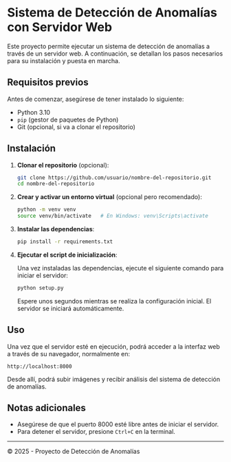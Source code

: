 # Sistema de Detección de Anomalías con Servidor Web

Este proyecto permite ejecutar un sistema de detección de anomalías a través de un servidor web. A continuación, se detallan los pasos necesarios para su instalación y puesta en marcha.

## Requisitos previos

Antes de comenzar, asegúrese de tener instalado lo siguiente:

- Python 3.10  
- `pip` (gestor de paquetes de Python)  
- Git (opcional, si va a clonar el repositorio)

## Instalación

1. **Clonar el repositorio** (opcional):

   ```bash
   git clone https://github.com/usuario/nombre-del-repositorio.git
   cd nombre-del-repositorio
   ```

2. **Crear y activar un entorno virtual** (opcional pero recomendado):

   ```bash
   python -m venv venv
   source venv/bin/activate   # En Windows: venv\Scripts\activate
   ```

3. **Instalar las dependencias**:

   ```bash
   pip install -r requirements.txt
   ```

4. **Ejecutar el script de inicialización**:

   Una vez instaladas las dependencias, ejecute el siguiente comando para iniciar el servidor:

   ```bash
   python setup.py
   ```

   Espere unos segundos mientras se realiza la configuración inicial. El servidor se iniciará automáticamente.

## Uso

Una vez que el servidor esté en ejecución, podrá acceder a la interfaz web a través de su navegador, normalmente en:

```
http://localhost:8000
```

Desde allí, podrá subir imágenes y recibir análisis del sistema de detección de anomalías.

## Notas adicionales

- Asegúrese de que el puerto 8000 esté libre antes de iniciar el servidor.  
- Para detener el servidor, presione `Ctrl+C` en la terminal.

---

© 2025 - Proyecto de Detección de Anomalías
